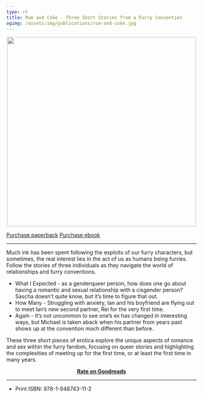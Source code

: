```yaml
---
type: rt
title: Rum and Coke - Three Short Stories from a Furry Convention
ogimg: /assets/img/publications/rum-and-coke.jpg
---
```


<img src="/assets/img/publications/rum-and-coke.jpg" style="margin: 0 auto; display: block; width: 500px; max-width: 100%;" />

<div class="buy">
<p><a href="https://makyo-ink.square.site/product/rum-and-coke-three-short-stories-from-a-furry-convention/2" target="_blank">Purchase paperback</a> <a href="https://makyo.itch.io/rum-and-coke" target="_blank">Purchase ebook</a></p>
</div>

-----

Much ink has been spent following the exploits of our furry characters, but sometimes, the real interest lies in the act of us as humans being furries. Follow the stories of three individuals as they navigate the world of relationships and furry conventions.

* What I Expected - as a genderqueer person, how does one go about having a romantic and sexual relationship with a cisgender person? Sascha doesn’t quite know, but it’s time to figure that out.
* How Many - Struggling with anxiety, Ian and his boyfriend are flying out to meet Ian’s new second partner, Rei for the very first time.
* Again - It’s not uncommon to see one’s ex has changed in interesting ways, but Michael is taken aback when his partner from years past shows up at the convention much different than before.

These three short pieces of erotica explore the unique aspects of romance and sex within the furry fandom, focusing on queer stories and highlighting the complexities of meeting up for the first time, or at least the first time in many years.

<div style="text-align: center"><strong><a href="https://www.goodreads.com/book/show/30368614-rum-and-coke">Rate on Goodreads</a></strong></div>

-----

* Print ISBN: 978-1-948743-11-2
